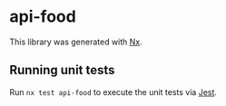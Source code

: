 # api-food

This library was generated with [Nx](https://nx.dev).

## Running unit tests

Run `nx test api-food` to execute the unit tests via [Jest](https://jestjs.io).
